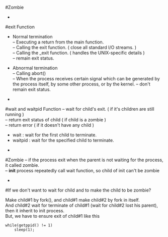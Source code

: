 #Zombie

-
#exit Function
* Normal termination  – Executing a return from the main function.  – Calling the exit function. ( close all standard I/O streams. )  – Calling the _exit function. ( handles the UNIX-specific details )  
– remain exit status.
* Abnormal termination  – Calling abort()  – When the process receives certain signal which can be generated by the process itself, by some other process, or by the kernel.
– don't remain exit status.

-
#wait and waitpid Function
– wait for child's exit. ( if it's children are still running )  
– return exit status of child ( if child is a zombie )  
– return error ( if it doesn't have any child )

* wait : wait for the first child to terminate.
* waitpid : wait for the specified child to terminate.

-
#Zombie
– if the process exit when the parent is not waiting for the process, it called zombie.  
– **init** process repeatedly call wait function, so child of init can't be zombie

-
#If we don't want to wait for child and to make the child to be zombie?

Make child#1 by fork(), and child#1 make child#2 by fork in itself.  
And child#2 wait for terminate of child#1 (wait for child#2 lost his parent), then it inherit to init process.  
But, we have to ensure exit of child#1 like this
	
	while(getppid() != 1)
		sleep(1);